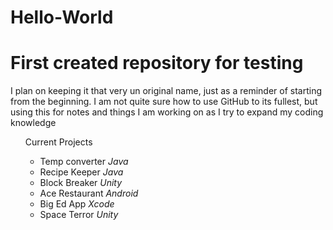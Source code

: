 # Hello-World
<h1>First created repository for testing</h1>
<p>I plan on keeping it that very un original name, just as a reminder of starting from the beginning.
I am not quite sure how to use GitHub to its fullest, but using this for notes and things I am working on as I try to expand my coding knowledge</p>
<ul>Current Projects<ul>
  <li>Temp converter <i>Java</i></li>
  <li>Recipe Keeper <i>Java</i></li>
  <li>Block Breaker <i>Unity</i></li>
  <li>Ace Restaurant <i>Android</i></li>
  <li>Big Ed App <i>Xcode</i></li>
  <li>Space Terror <i>Unity</i></li>
  </ul>

